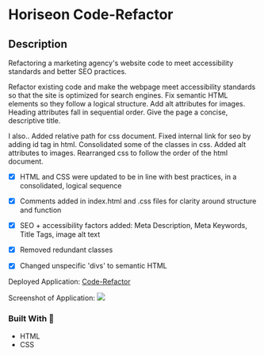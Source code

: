 # Horiseon Code-Refactor

## Description
Refactoring a marketing agency's website code  to meet accessibility standards and better SEO practices.

Refactor existing code and make the webpage meet accessibility standards so that the site is optimized for search engines.
Fix semantic HTML elements so they follow a logical structure. Add alt attributes for images. Heading attributes fall in sequential order. Give the page a concise, descriptive title.

I also..
Added relative path for css document. Fixed internal link for seo by adding id tag in html. Consolidated some of the classes in css. Added alt attributes to images. Rearranged css to follow the order of the html document.

- [x] HTML and CSS were updated to be in line with best practices, in a consolidated, logical sequence
- [x] Comments added in index.html and .css files for clarity around structure and function
- [x] SEO + accessibility factors added: Meta Description, Meta Keywords, Title Tags, image alt text
- [x] Removed redundant classes
- [x] Changed unspecific 'divs' to semantic HTML


Deployed Application:
[Code-Refactor](https://pamelac21.github.io/Code-Refactor/)

Screenshot of Application:
<img src="https://github.com/pamelac21/Horiseon-Code-Refactor/blob/88681b275b89d4f7745e4d083891ad89c82cdccf/assets/images/screenshot.pdf" >


### Built With :toolbox: 
- HTML
- CSS

